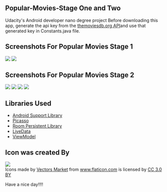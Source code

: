 ## Popular-Movies-Stage One and Two
Udacity's Android developer nano degree project
Before downloading this app, generate the api key from the [themoviesdb.org API](https://www.themoviedb.org/account/signup)and 
use that generated key in Constants.java file.

## Screenshots For Popular Movies Stage 1


<img src="./screenshots/ScreenshotOne.jpg">
<img src="./screenshots/screenshotTwo.jpg">

## Screenshots For Popular Movies Stage 2

<img src="./screenshots/ScreenshotThree.jpg">
<img src="./screenshots/ScreenshotFive.jpg">
<img src="./screenshots/ScreenshotSix.jpg">
<img src="./screenshots/ScreenshotSeven.jpg">



## Libraries Used

* [Android Support Library](https://developer.android.com/topic/libraries/support-library/)
* [Picasso](https://github.com/square/picasso/)
* [Room Persistent Library](https://developer.android.com/topic/libraries/architecture/room)
* [LiveData](https://developer.android.com/topic/libraries/architecture/livedata)
* [ViewModel](https://developer.android.com/topic/libraries/architecture/viewmodel)

## Icon was created By

<img src="./screenshots/icon.jpg">
<div>Icons made by <a href="https://www.flaticon.com/authors/vectors-market" title="Vectors Market">Vectors Market</a> from <a href="https://www.flaticon.com/" 			    title="Flaticon">www.flaticon.com</a> is licensed by <a href="http://creativecommons.org/licenses/by/3.0/" 			    title="Creative Commons BY 3.0" target="_blank">CC 3.0 BY</a></div>

Have a nice day!!!!
